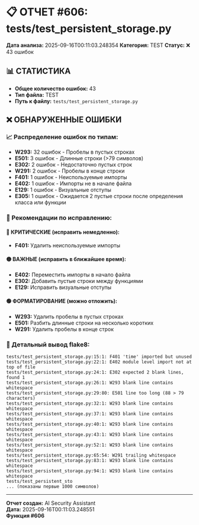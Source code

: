 # 📋 ОТЧЕТ #606: tests/test_persistent_storage.py

**Дата анализа:** 2025-09-16T00:11:03.248354
**Категория:** TEST
**Статус:** ❌ 43 ошибок

## 📊 СТАТИСТИКА

- **Общее количество ошибок:** 43
- **Тип файла:** TEST
- **Путь к файлу:** `tests/test_persistent_storage.py`

## ❌ ОБНАРУЖЕННЫЕ ОШИБКИ

### 📈 Распределение ошибок по типам:

- **W293:** 32 ошибок - Пробелы в пустых строках
- **E501:** 3 ошибок - Длинные строки (>79 символов)
- **E302:** 2 ошибок - Недостаточно пустых строк
- **W291:** 2 ошибок - Пробелы в конце строки
- **F401:** 1 ошибок - Неиспользуемые импорты
- **E402:** 1 ошибок - Импорты не в начале файла
- **E129:** 1 ошибок - Визуальные отступы
- **E305:** 1 ошибок - Ожидается 2 пустые строки после определения класса или функции

### 🎯 Рекомендации по исправлению:

#### 🔴 КРИТИЧЕСКИЕ (исправить немедленно):
- **F401:** Удалить неиспользуемые импорты

#### 🟡 ВАЖНЫЕ (исправить в ближайшее время):
- **E402:** Переместить импорты в начало файла
- **E302:** Добавить пустые строки между функциями
- **E129:** Исправить визуальные отступы

#### 🟢 ФОРМАТИРОВАНИЕ (можно отложить):
- **W293:** Удалить пробелы в пустых строках
- **E501:** Разбить длинные строки на несколько коротких
- **W291:** Удалить пробелы в конце строк

### 📝 Детальный вывод flake8:

```
tests/test_persistent_storage.py:15:1: F401 'time' imported but unused
tests/test_persistent_storage.py:22:1: E402 module level import not at top of file
tests/test_persistent_storage.py:24:1: E302 expected 2 blank lines, found 1
tests/test_persistent_storage.py:26:1: W293 blank line contains whitespace
tests/test_persistent_storage.py:29:80: E501 line too long (88 > 79 characters)
tests/test_persistent_storage.py:32:1: W293 blank line contains whitespace
tests/test_persistent_storage.py:37:1: W293 blank line contains whitespace
tests/test_persistent_storage.py:40:1: W293 blank line contains whitespace
tests/test_persistent_storage.py:43:1: W293 blank line contains whitespace
tests/test_persistent_storage.py:52:1: W293 blank line contains whitespace
tests/test_persistent_storage.py:65:54: W291 trailing whitespace
tests/test_persistent_storage.py:83:1: W293 blank line contains whitespace
tests/test_persistent_storage.py:94:1: W293 blank line contains whitespace
tests/test_persistent_sto
... (показаны первые 1000 символов)
```

---
**Отчет создан:** AI Security Assistant  
**Дата:** 2025-09-16T00:11:03.248551  
**Функция #606**

